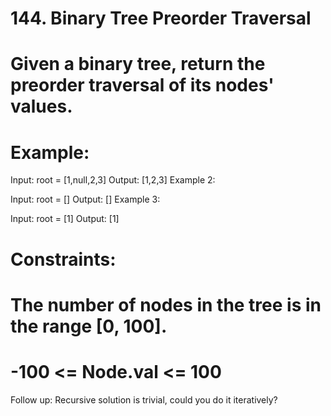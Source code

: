 # 144. Binary Tree Preorder Traversal
# Given a binary tree, return the preorder traversal of its nodes' values.

# Example:

Input: root = [1,null,2,3]
Output: [1,2,3]
Example 2:

Input: root = []
Output: []
Example 3:

Input: root = [1]
Output: [1]

# Constraints:

# The number of nodes in the tree is in the range [0, 100].
# -100 <= Node.val <= 100

Follow up: Recursive solution is trivial, could you do it iteratively?